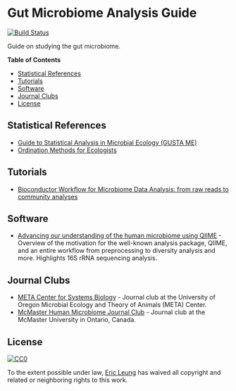 # Gut Microbiome Analysis Guide

[![Build Status](https://travis-ci.org/erictleung/gut-microbiome.svg?branch=master)](https://travis-ci.org/erictleung/gut-microbiome)

Guide on studying the gut microbiome.

**Table of Contents**

- [Statistical References](#statistical-references)
- [Tutorials](#tutorials)
- [Software](#software)
- [Journal Clubs](#journal-clubs)
- [License](#license)

## Statistical References

- [Guide to Statistical Analysis in Microbial Ecology (GUSTA ME)][gustame]
- [Ordination Methods for Ecologists][ordination]

[gustame]: http://mb3is.megx.net/gustame
[ordination]: http://ordination.okstate.edu/

## Tutorials

- [Bioconductor Workflow for Microbiome Data Analysis: from raw reads to
  community analyses][f1000]

[f1000]: https://f1000research.com/articles/5-1492/v2

## Software

- [Advancing our understanding of the human microbiome using
  QIIME][navas-molina] - Overview of the motivation for the well-known analysis
  package, QIIME, and an entire workflow from preprocessing to diversity
  analysis and more. Highlights 16S rRNA sequencing analysis.

[navas-molina]: https://www.ncbi.nlm.nih.gov/pubmed/?term=PMC4517945

## Journal Clubs

- [META Center for Systems Biology][uo] - Journal club at the University of
  Oregon Microbial Ecology and Theory of Animals (META) Center.
- [McMaster Human Microbiome Journal Club][mcmast] - Journal club at the
  McMaster University in Ontario, Canada.

[uo]: http://meta.uoregon.edu/journal-club/
[mcmast]: https://hmjournalclub.wordpress.com/

## License

[![CC0](http://mirrors.creativecommons.org/presskit/buttons/88x31/svg/cc-zero.svg)](https://creativecommons.org/publicdomain/zero/1.0/)

To the extent possible under law, [Eric Leung](https://erictleung.com) has
waived all copyright and related or neighboring rights to this work.
